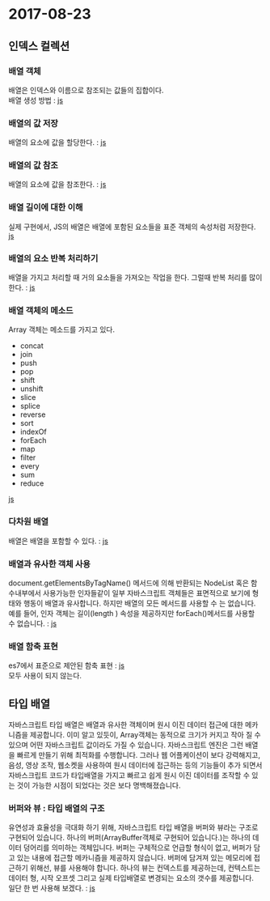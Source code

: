 # 2017-08-23
## 인덱스 컬렉션
### 배열 객체
배열은 인덱스와 이름으로 참조되는 값들의 집합이다.<br>
배열 생성 방법 : [js](1.js)
### 배열의 값 저장
배열의 요소에 값을 할당한다. :  [js](2.js)
### 배열의 값 참조
배열의 요소에 값을 참조한다. :  [js](3.js)
### 배열 길이에 대한 이해
실제 구현에서, JS의 배열은 배열에 포함된 요소들을 표준 객체의 속성처럼 저장한다. [js](4.js)
### 배열의 요소 반복 처리하기
배열을 가지고 처리할 때 거의 요소들을 가져오는 작업을 한다. 그럴때 반복 처리를 많이한다. : [js](5.js)
### 배열 객체의 메소드
Array 객체는 메소드를 가지고 있다.
<ul>
    <li>concat</li>
    <li>join</li>
    <li>push</li>
    <li>pop</li>
    <li>shift</li>
    <li>unshift</li>
    <li>slice</li>
    <li>splice</li>
    <li>reverse</li>
    <li>sort</li>
    <li>indexOf</li>
    <li>forEach</li>
    <li>map</li>
    <li>filter</li>
    <li>every</li>
    <li>sum</li>
    <li>reduce</li>
</ul>

[js](6.js)
### 다차원 배열
배열은 배열을 포함할 수 있다. : [js](7.js)
### 배열과 유사한 객체 사용
document.getElementsByTagName() 메서드에 의해 반환되는 NodeList 혹은 함수내부에서 사용가능한 인자들같이 일부 자바스크립트 객체들은 표면적으로 보기에 형태와 행동이 배열과 유사합니다. 하지만 배열의 모든 메서드를 사용할 수 는 없습니다. 예를 들어, 인자 객체는 길이(length ) 속성을 제공하지만 forEach()메서드를 사용할 수 없습니다. : [js](8.js)
### 배열 함축 표현
es7에서 표준으로 제안된 함축 표현 : [js](9.js)<br>
모두 사용이 되지 않는다.<br>
## 타입 배열
자바스크립트 타입 배열은 배열과 유사한 객체이며 원시 이진 데이터 접근에 대한 메카니즘을 제공합니다. 이미 알고 있듯이, Array객체는 동적으로 크기가 커지고 작아 질 수 있으며 어떤 자바스크립트 값이라도 가질 수 있습니다. 자바스크립트 엔진은 그런 배열을 빠르게 만들기 위해 최적화를 수행합니다. 그러나 웹 어플케이션이 보다 강력해지고, 음성, 영상 조작, 웹소켓을 사용하여 원시 데이터에 접근하는 등의 기능들이 추가 되면서 자바스크립트 코드가 타입배열을 가지고 빠르고 쉽게 원시 이진 데이터를 조작할 수 있는 것이 가능한 시점이 되었다는 것은 보다 명백해졌습니다.
### 버퍼와 뷰 : 타입 배열의 구조
유연성과 효율성을 극대화 하기 위해, 자바스크립트 타입 배열을 버퍼와 뷰라는 구조로 구현되어 있습니다. 하나의 버퍼(ArrayBuffer객체로 구현되어 있습니다.)는 하나의 데이터 덩어리를 의미하는 객체입니다. 버퍼는 구체적으로 언급할 형식이 없고, 버퍼가 담고 있는 내용에 접근할 메카니즘을 제공하지 않습니다. 버퍼에 담겨져 있는 메모리에 접근하기 위해선, 뷰를 사용해야 합니다. 하나의 뷰는 컨덱스트를 제공하는데, 컨텍스트는 데이터 형, 시작 오프셋 그리고 실제 타입배열로 변경되는 요소의 갯수를 제공합니다.
<br>
일단 한 번 사용해 보겠다. : [js](10.js)